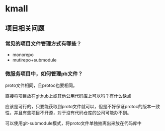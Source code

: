 # kmall

## 项目相关问题

### 常见的项目文件管理方式有哪些？

- monorepo
- mutirepo+submodule

### 微服务项目中，如何管理pb文件？

proto文件相同，且protoc也要相同。

直接将项目放在github上或其他公用代码库上可以吗？有什么缺点

应该是可行的，只要能获取到proto文件就可以，但是不好保证protoc的版本一致性，并且有些项目不开源，对于没有代码仓库的公司可能办不到。

可以使用git-submodule模式，将proto文件单独抽离出来放在代码库中
